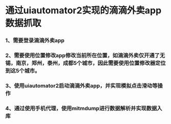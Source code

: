 # 通过uiautomator2实现的滴滴外卖app数据抓取

### 1、需要登录滴滴外卖app
### 2、需要使用位置修改app修改当前所在位置，如滴滴外卖仅开通了无锡，南京，郑州，泰州，成都5个城市，因此需要使用位置修改器定位到这5个城市。
### 3、使用uiautomator2启动滴滴外卖app，并实现模拟点击滑动等操作
### 4、通过使用手机代理，使用mitmdump进行数据解析并实现数据入库
